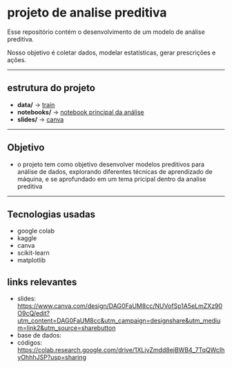 # projeto de analise preditiva
Esse repositório contém o desenvolvimento de um modelo de análise preditiva.

Nosso objetivo é coletar dados, modelar estatísticas, gerar prescrições e ações.

---
## estrutura do projeto

- **data/** → [train](data/train.csv)
- **notebooks/** → [notebook principal da análise](notebooks/Atividade_W_.ipynb)
- **slides/** → [canva](//www.canva.com/design/DAG0FaUM8cc/NUVofSp1A5eLmZXz90O9cQ/edit?utm_content=DAG0FaUM8cc&utm_campaign=designshare&utm_medium=link2&utm_source=sharebutton)

---
## Objetivo

- o projeto tem como objetivo desenvolver modelos preditivos para análise de dados, explorando diferentes técnicas de aprendizado de máquina, e se aprofundado em um tema pricipal dentro da analise preditiva
---
## Tecnologias usadas
- google colab
- kaggle
- canva
- scikit-learn
- matplotlib

## links relevantes

- slides: https://www.canva.com/design/DAG0FaUM8cc/NUVofSp1A5eLmZXz90O9cQ/edit?utm_content=DAG0FaUM8cc&utm_campaign=designshare&utm_medium=link2&utm_source=sharebutton
- base de dados:
- códigos: https://colab.research.google.com/drive/1XLjvZmdd8ejBWB4_7TqQWcIhyOhhhJSP?usp=sharing
